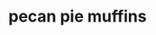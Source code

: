 ---
id: 593044f844e3ce00113dfb65
servings:
notes:
directions: 'preheat oven 350 degrees.
grease mini or regular muffin cups generously (they will stick otherwise).
in medium bowl stir together brown sugar; flour and pecans.
in separate bowl; beat the butter and eggs together.
stir in dry ingredients just until combined.
spoon batter into muffin cups; about 2/3 full.
bake for 12-13 minutes for mini muffins or 15-17 minutes for regular size muffins.
run a knife around the edge of each muffin and pop out.'
ingredients: '1 c packed light brown sugar
1/2 c flour
2 c chopped pecans
2/3 c butter; softened
2 eggs; beaten'
rating: 5
ease: easy
category: dessert
href: 'https: //www.allrecipes.com/recipe/16945/pecan-pie-muffins/'
totalTime: 40 minutes
cookTime: 25 minutes
prepTime: 15 minutes
title: pecan pie muffins

path: /pecan-pie-muffins
---